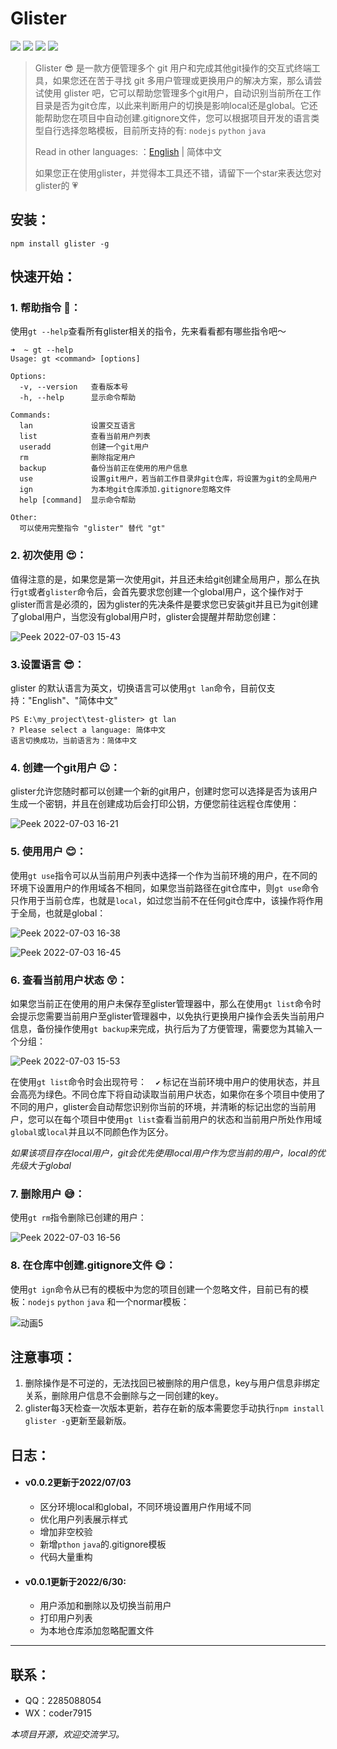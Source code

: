 # Glister

![](https://img.shields.io/badge/npm%20package-v0.0.1-yellow) ![](https://img.shields.io/badge/node->=16.15.0-blue?color=red&) ![](https://img.shields.io/badge/commander-v9.3.0-brightgreen) ![](https://img.shields.io/badge/inquirer-v8.2.4-green)  

> Glister 😎 是一款方便管理多个 git 用户和完成其他git操作的交互式终端工具，如果您还在苦于寻找 git 多用户管理或更换用户的解决方案，那么请尝试使用 glister 吧，它可以帮助您管理多个git用户，自动识别当前所在工作目录是否为git仓库，以此来判断用户的切换是影响local还是global。它还能帮助您在项目中自动创建.gitignore文件，您可以根据项目开发的语言类型自行选择忽略模板，目前所支持的有: `nodejs` `python` `java`
>
> Read in other languages: ：[English](https://github.com/loclink/glister/blob/master/docs/readme_en.md) | 简体中文
>
> 如果您正在使用glister，并觉得本工具还不错，请留下一个star来表达您对glister的 :heartpulse:



## 安装：

``` shell
npm install glister -g
```



## 快速开始：

### 1. 帮助指令 :grimacing:：

使用`gt --help`查看所有glister相关的指令，先来看看都有哪些指令吧～ 

```shell
➜  ~ gt --help
Usage: gt <command> [options]

Options:
  -v, --version   查看版本号
  -h, --help      显示命令帮助

Commands:
  lan             设置交互语言
  list            查看当前用户列表
  useradd         创建一个git用户
  rm              删除指定用户
  backup          备份当前正在使用的用户信息
  use             设置git用户，若当前工作目录非git仓库，将设置为git的全局用户
  ign             为本地git仓库添加.gitignore忽略文件
  help [command]  显示命令帮助

Other:
  可以使用完整指令 "glister" 替代 "gt"
```



### 2. 初次使用 :heart_eyes:：

值得注意的是，如果您是第一次使用git，并且还未给git创建全局用户，那么在执行`gt`或者`glister`命令后，会首先要求您创建一个global用户，这个操作对于glister而言是必须的，因为glister的先决条件是要求您已安装git并且已为git创建了global用户，当您没有global用户时，glister会提醒并帮助您创建：

![Peek 2022-07-03 15-43](https://tvax2.sinaimg.cn/large/0087ufIQgy1h3ts9rb8hqg30oc0jb4qs.gif)



### 3.设置语言  :sunglasses:：

glister 的默认语言为英文，切换语言可以使用`gt lan`命令，目前仅支持："English"、"简体中文" 

```shell
PS E:\my_project\test-glister> gt lan
? Please select a language: 简体中文
语言切换成功，当前语言为：简体中文
```



### 4. 创建一个git用户 :wink:：

glister允许您随时都可以创建一个新的git用户，创建时您可以选择是否为该用户生成一个密钥，并且在创建成功后会打印公钥，方便您前往远程仓库使用：

![Peek 2022-07-03 16-21](https://tvax1.sinaimg.cn/large/0087ufIQgy1h3ttc0ttxxg30oc0jbn8a.gif)



### 5. 使用用户 :blush:：

使用`gt use`指令可以从当前用户列表中选择一个作为当前环境的用户，在不同的环境下设置用户的作用域各不相同，如果您当前路径在git仓库中，则`gt use`命令只作用于当前仓库，也就是`local`，如过您当前不在任何git仓库中，该操作将作用于全局，也就是global：

![Peek 2022-07-03 16-38](https://tvax4.sinaimg.cn/large/0087ufIQgy1h3tttv25qfg30oc0jbq9h.gif)

![Peek 2022-07-03 16-45](https://tva2.sinaimg.cn/large/0087ufIQgy1h3tu1ew1ghg30oc0jb7ds.gif)



### 6. 查看当前用户状态 :astonished:：

如果您当前正在使用的用户未保存至glister管理器中，那么在使用`gt list`命令时会提示您需要当前用户至glister管理器中，以免执行更换用户操作会丢失当前用户信息，备份操作使用`gt backup`来完成，执行后为了方便管理，需要您为其输入一个分组：

![Peek 2022-07-03 15-53](https://tvax4.sinaimg.cn/large/0087ufIQgy1h3tsiliy4hg30oc0jbjyc.gif)

在使用`gt list`命令时会出现符号：`  ✔`  标记在当前环境中用户的使用状态，并且会高亮为绿色。不同仓库下将自动读取当前用户状态，如果你在多个项目中使用了不同的用户，glister会自动帮您识别你当前的环境，并清晰的标记出您的当前用户，您可以在每个项目中使用`gt list`查看当前用户的状态和当前用户所处作用域`global`或`local`并且以不同颜色作为区分。

*如果该项目存在local用户，git会优先使用local用户作为您当前的用户，local的优先级大于global*



### 7. 删除用户 :sweat_smile:：

使用`gt rm`指令删除已创建的用户：

![Peek 2022-07-03 16-56](https://tva2.sinaimg.cn/large/0087ufIQgy1h3tudktcjlg30oc0jbgr5.gif)



### 8. 在仓库中创建.gitignore文件 :yum:：

使用`gt ign`命令从已有的模板中为您的项目创建一个忽略文件，目前已有的模板：`nodejs` `python` `java` 和一个normar模板：

![动画5](https://tva4.sinaimg.cn/large/0087ufIQly1h3qejrapeqg30s50jxnjv.gif)



## 注意事项：

1. 删除操作是不可逆的，无法找回已被删除的用户信息，key与用户信息非绑定关系，删除用户信息不会删除与之一同创建的key。
2. glister每3天检查一次版本更新，若存在新的版本需要您手动执行`npm install glister -g`更新至最新版。

## 日志：

- #### v0.0.2更新于2022/07/03

  - 区分环境local和global，不同环境设置用户作用域不同
  - 优化用户列表展示样式
  - 增加非空校验
  - 新增`pthon` `java`的.gitignore模板
  - 代码大量重构

- #### v0.0.1更新于2022/6/30:

  - 用户添加和删除以及切换当前用户
  - 打印用户列表
  - 为本地仓库添加忽略配置文件

***

## 联系：

- QQ：2285088054
- WX：coder7915

*本项目开源，欢迎交流学习。*


